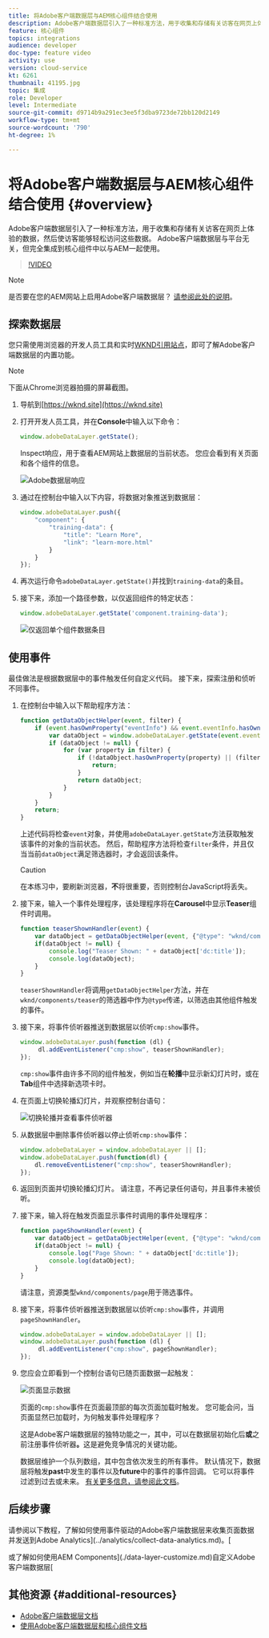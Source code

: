 ```yaml
---
title: 将Adobe客户端数据层与AEM核心组件结合使用
description: Adobe客户端数据层引入了一种标准方法，用于收集和存储有关访客在网页上体验的数据，然后使访客能够轻松访问这些数据。 Adobe客户端数据层与平台无关，但完全集成到核心组件中以与AEM一起使用。
feature: 核心组件
topics: integrations
audience: developer
doc-type: feature video
activity: use
version: cloud-service
kt: 6261
thumbnail: 41195.jpg
topic: 集成
role: Developer
level: Intermediate
source-git-commit: d9714b9a291ec3ee5f3dba9723de72bb120d2149
workflow-type: tm+mt
source-wordcount: '790'
ht-degree: 1%

---
```



# 将Adobe客户端数据层与AEM核心组件结合使用 {#overview}

Adobe客户端数据层引入了一种标准方法，用于收集和存储有关访客在网页上体验的数据，然后使访客能够轻松访问这些数据。 Adobe客户端数据层与平台无关，但完全集成到核心组件中以与AEM一起使用。

>[!VIDEO](https://video.tv.adobe.com/v/41195?quality=12&learn=on)

>[!NOTE]
>
> 是否要在您的AEM网站上启用Adobe客户端数据层？ [请参阅此处的说明](https://docs.adobe.com/content/help/en/experience-manager-core-components/using/developing/data-layer/overview.html#installation-activation)。

## 探索数据层

您只需使用浏览器的开发人员工具和实时[WKND引用站点](https://wknd.site/)，即可了解Adobe客户端数据层的内置功能。

>[!NOTE]
>
> 下面从Chrome浏览器拍摄的屏幕截图。

1. 导航到[https://wknd.site](https://wknd.site)
1. 打开开发人员工具，并在&#x200B;**Console**&#x200B;中输入以下命令：

   ```js
   window.adobeDataLayer.getState();
   ```

   Inspect响应，用于查看AEM网站上数据层的当前状态。 您应会看到有关页面和各个组件的信息。

   ![Adobe数据层响应](assets/data-layer-state-response.png)

1. 通过在控制台中输入以下内容，将数据对象推送到数据层：

   ```js
   window.adobeDataLayer.push({
       "component": {
           "training-data": {
               "title": "Learn More",
               "link": "learn-more.html"
           }
       }
   });
   ```

1. 再次运行命令`adobeDataLayer.getState()`并找到`training-data`的条目。
1. 接下来，添加一个路径参数，以仅返回组件的特定状态：

   ```js
   window.adobeDataLayer.getState('component.training-data');
   ```

   ![仅返回单个组件数据条目](assets/return-just-single-component.png)

## 使用事件

最佳做法是根据数据层中的事件触发任何自定义代码。 接下来，探索注册和侦听不同事件。

1. 在控制台中输入以下帮助程序方法：

   ```js
   function getDataObjectHelper(event, filter) {
       if (event.hasOwnProperty("eventInfo") && event.eventInfo.hasOwnProperty("path")) {
           var dataObject = window.adobeDataLayer.getState(event.eventInfo.path);
           if (dataObject != null) {
               for (var property in filter) {
                   if (!dataObject.hasOwnProperty(property) || (filter[property] !== null && filter[property] !== dataObject[property])) {
                       return;
                   }
                   return dataObject;
               }
           }
       }
       return;
   }
   ```

   上述代码将检查`event`对象，并使用`adobeDataLayer.getState`方法获取触发该事件的对象的当前状态。 然后，帮助程序方法将检查`filter`条件，并且仅当当前`dataObject`满足筛选器时，才会返回该条件。

   >[!CAUTION]
   >
   > 在本练习中，要刷新浏览器，**不**&#x200B;将很重要，否则控制台JavaScript将丢失。

1. 接下来，输入一个事件处理程序，该处理程序将在&#x200B;**Carousel**&#x200B;中显示&#x200B;**Teaser**&#x200B;组件时调用。

   ```js
   function teaserShownHandler(event) {
       var dataObject = getDataObjectHelper(event, {"@type": "wknd/components/teaser"});
       if(dataObject != null) {
           console.log("Teaser Shown: " + dataObject['dc:title']);
           console.log(dataObject);
       }
   }
   ```

   `teaserShownHandler`将调用`getDataObjectHelper`方法，并在`wknd/components/teaser`的筛选器中作为`@type`传递，以筛选由其他组件触发的事件。

1. 接下来，将事件侦听器推送到数据层以侦听`cmp:show`事件。

   ```js
   window.adobeDataLayer.push(function (dl) {
        dl.addEventListener("cmp:show", teaserShownHandler);
   });
   ```

   `cmp:show`事件由许多不同的组件触发，例如当在&#x200B;**轮播**&#x200B;中显示新幻灯片时，或在&#x200B;**Tab**&#x200B;组件中选择新选项卡时。

1. 在页面上切换轮播幻灯片，并观察控制台语句：

   ![切换轮播并查看事件侦听器](assets/teaser-console-slides.png)

1. 从数据层中删除事件侦听器以停止侦听`cmp:show`事件：

   ```js
   window.adobeDataLayer = window.adobeDataLayer || [];
   window.adobeDataLayer.push(function(dl) {
       dl.removeEventListener("cmp:show", teaserShownHandler);
   });
   ```

1. 返回到页面并切换轮播幻灯片。 请注意，不再记录任何语句，并且事件未被侦听。

1. 接下来，输入将在触发页面显示事件时调用的事件处理程序：

   ```js
   function pageShownHandler(event) {
       var dataObject = getDataObjectHelper(event, {"@type": "wknd/components/page"});
       if(dataObject != null) {
           console.log("Page Shown: " + dataObject['dc:title']);
           console.log(dataObject);
       }
   }
   ```

   请注意，资源类型`wknd/components/page`用于筛选事件。

1. 接下来，将事件侦听器推送到数据层以侦听`cmp:show`事件，并调用`pageShownHandler`。

   ```js
   window.adobeDataLayer = window.adobeDataLayer || [];
   window.adobeDataLayer.push(function (dl) {
        dl.addEventListener("cmp:show", pageShownHandler);
   });
   ```

1. 您应会立即看到一个控制台语句已随页面数据一起触发：

   ![页面显示数据](assets/page-show-console-data.png)

   页面的`cmp:show`事件在页面最顶部的每次页面加载时触发。 您可能会问，当页面显然已加载时，为何触发事件处理程序？

   这是Adobe客户端数据层的独特功能之一，其中，可以在数据层初始化后&#x200B;**或**&#x200B;之前注册事件侦听器&#x200B;**。**&#x200B;这是避免竞争情况的关键功能。

   数据层维护一个队列数组，其中包含依次发生的所有事件。 默认情况下，数据层将触发&#x200B;**past**&#x200B;中发生的事件以及&#x200B;**future**&#x200B;中的事件的事件回调。 它可以将事件过滤到过去或未来。 [有关更多信息，请参阅此文档](https://github.com/adobe/adobe-client-data-layer/wiki#addeventlistener)。


## 后续步骤

请参阅以下教程，了解如何使用事件驱动的Adobe客户端数据层来收集页面数据并发送到Adobe Analytics](../analytics/collect-data-analytics.md)。[

或了解如何使用AEM Components](./data-layer-customize.md)自定义Adobe客户端数据层[


## 其他资源 {#additional-resources}

* [Adobe客户端数据层文档](https://github.com/adobe/adobe-client-data-layer/wiki)
* [使用Adobe客户端数据层和核心组件文档](https://docs.adobe.com/content/help/en/experience-manager-core-components/using/developing/data-layer/overview.html)
